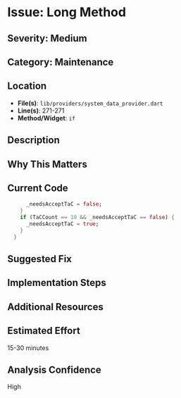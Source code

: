 # Issue: Long Method

## Severity: Medium

## Category: Maintenance

## Location
- **File(s)**: `lib/providers/system_data_provider.dart`
- **Line(s)**: 271-271
- **Method/Widget**: `if`

## Description


## Why This Matters


## Current Code
```dart
      _needsAcceptTaC = false;
    }
    if (TaCCount == 10 && _needsAcceptTaC == false) {
      _needsAcceptTaC = true;
    }
  }
```

## Suggested Fix


## Implementation Steps


## Additional Resources


## Estimated Effort
15-30 minutes

## Analysis Confidence
High
